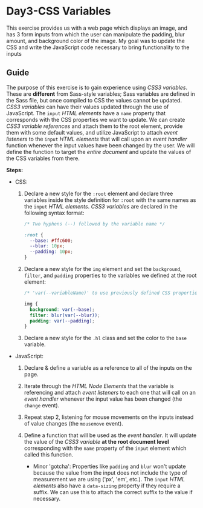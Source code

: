 # Day3-CSS Variables

This exercise provides us with a web page which displays an image, and has 3 form inputs from which the user can manipulate the padding, blur amount, and background color of the image. 
My goal was to update the CSS and write the JavaScript code necessary to bring functionality to the inputs 

## Guide

The purpose of this exercise is to gain experience using _CSS3 variables_. These are
  **different** from Sass-style variables; Sass variables are defined in the Sass file,
  but once compiled to CSS the values cannot be updated. _CSS3 variables_ can have
  their values updated through the use of JavaScript. The `input` _HTML elements_
  have a `name` property that corresponds with the CSS properties we want to update.
  We can create _CSS3 variable references_ and attach them to the root element, provide
  them with some default values, and utilize JavaScript to attach _event listeners_
  to the `input` _HTML elements_ that will call upon an _event handler_ function
  whenever the input values have been changed by the user. We will define the function
  to target the _entire document_ and update the values of the CSS variables
  from there.

**Steps:**

- CSS:

  1. Declare a new style for the `:root` element and declare three variables inside
    the style definition for `:root` with the same names as the `input` _HTML elements_.
    _CSS3 variables_ are declared in the following syntax format:
      ```CSS
      /* Two hyphens (--) followed by the variable name */

      :root {
        --base: #ffc600;
        --blur: 10px;
        --padding: 10px;
      }
      ```

  1. Declare a new style for the `img` element and set the `background`, `filter`, and
    `padding` properties to the variables we defined at the root element:
      ```CSS
      /* 'var(--variableName)' to use previously defined CSS properties */

      img {
        background: var(--base);
        filter: blur(var(--blur));
        padding: var(--padding);
      }
      ```

  1. Declare a new style for the `.hl` class and set the color to the `base` variable.

- JavaScript:

  1. Declare & define a variable as a reference to all of the inputs on the page.

  1. Iterate through the _HTML Node Elements_ that the variable is referencing and
    attach _event listeners_ to each one that will call on an _event handler_ whenever
    the input value has been changed (the `change` event).

  1. Repeat step 2, listening for mouse movements on the inputs instead of value
    changes (the `mousemove` event).

  1. Define a function that will be used as the _event handler_. It will update
    the value of the _CSS3 variable_ **at the root document level** corresponding with
    the `name` property of the `input` element which called this function.
        - Minor 'gotcha': Properties like `padding` and `blur` won't update because
      the value from the input does not include the type of measurement we are using
      ('px', 'em', etc.). The `input` _HTML elements_ also have a `data-sizing` property if
      they require a suffix. We can use this to attach the correct suffix to the
      value if necessary.



